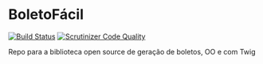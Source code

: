 # BoletoFácil
[![Build Status](https://travis-ci.org/diegocpires/boleto.svg?branch=master)](https://travis-ci.org/diegocpires/boleto) [![Scrutinizer Code Quality](https://scrutinizer-ci.com/g/diegocpires/boleto/badges/quality-score.png?b=master)](https://scrutinizer-ci.com/g/diegocpires/boleto/?branch=master)

Repo para a biblioteca open source de geração de boletos, OO e com Twig
